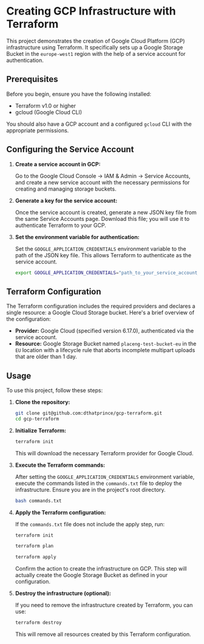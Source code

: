 
# Creating GCP Infrastructure with Terraform

This project demonstrates the creation of Google Cloud Platform (GCP) infrastructure using Terraform. It specifically sets up a Google Storage Bucket in the `europe-west1` region with the help of a service account for authentication.

## Prerequisites

Before you begin, ensure you have the following installed:
- Terraform v1.0 or higher
- gcloud (Google Cloud CLI)

You should also have a GCP account and a configured `gcloud` CLI with the appropriate permissions.

## Configuring the Service Account

1. **Create a service account in GCP:**

   Go to the Google Cloud Console -> IAM & Admin -> Service Accounts, and create a new service account with the necessary permissions for creating and managing storage buckets.

2. **Generate a key for the service account:**

   Once the service account is created, generate a new JSON key file from the same Service Accounts page. Download this file; you will use it to authenticate Terraform to your GCP.

3. **Set the environment variable for authentication:**

   Set the `GOOGLE_APPLICATION_CREDENTIALS` environment variable to the path of the JSON key file. This allows Terraform to authenticate as the service account.

   ```bash
   export GOOGLE_APPLICATION_CREDENTIALS="path_to_your_service_account_file.json"
   ```

## Terraform Configuration

The Terraform configuration includes the required providers and declares a single resource: a Google Cloud Storage bucket. Here's a brief overview of the configuration:

- **Provider:** Google Cloud (specified version 6.17.0), authenticated via the service account.
- **Resource:** Google Storage Bucket named `placeng-test-bucket-eu` in the `EU` location with a lifecycle rule that aborts incomplete multipart uploads that are older than 1 day.

## Usage

To use this project, follow these steps:

1. **Clone the repository:**

   ```bash
   git clone git@github.com:dthatprince/gcp-terraform.git
   cd gcp-terraform
   ```

2. **Initialize Terraform:**

   ```bash
   terraform init
   ```

   This will download the necessary Terraform provider for Google Cloud.

3. **Execute the Terraform commands:**

   After setting the `GOOGLE_APPLICATION_CREDENTIALS` environment variable, execute the commands listed in the `commands.txt` file to deploy the infrastructure. Ensure you are in the project's root directory.

   ```bash
   bash commands.txt
   ```

4. **Apply the Terraform configuration:**

   If the `commands.txt` file does not include the apply step, run:

   ```bash
   terraform init
   ```

   ```bash
   terraform plan
   ```

   ```bash
   terraform apply
   ```

   Confirm the action to create the infrastructure on GCP. This step will actually create the Google Storage Bucket as defined in your configuration.

5. **Destroy the infrastructure (optional):**

   If you need to remove the infrastructure created by Terraform, you can use:

   ```bash
   terraform destroy
   ```

   This will remove all resources created by this Terraform configuration.

